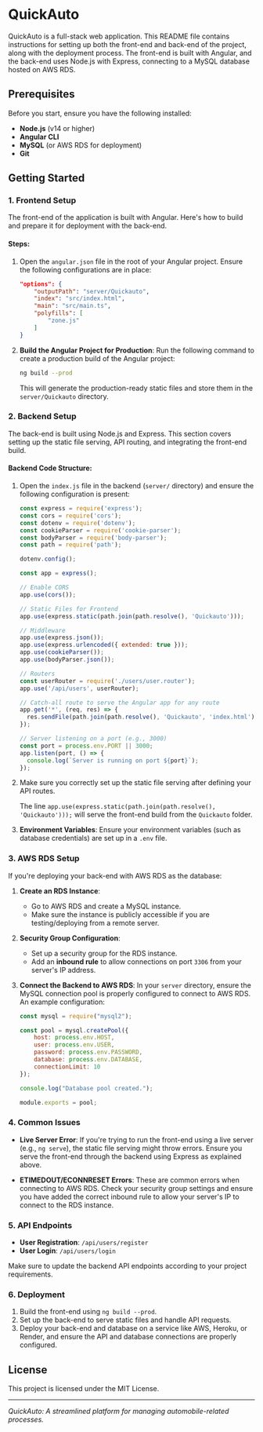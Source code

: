 
# QuickAuto

QuickAuto is a full-stack web application. This README file contains instructions for setting up both the front-end and back-end of the project, along with the deployment process. The front-end is built with Angular, and the back-end uses Node.js with Express, connecting to a MySQL database hosted on AWS RDS.

## Prerequisites

Before you start, ensure you have the following installed:
- **Node.js** (v14 or higher)
- **Angular CLI**
- **MySQL** (or AWS RDS for deployment)
- **Git**

## Getting Started

### 1. Frontend Setup

The front-end of the application is built with Angular. Here's how to build and prepare it for deployment with the back-end.

#### Steps:

1. Open the `angular.json` file in the root of your Angular project. Ensure the following configurations are in place:
   ```json
   "options": {
       "outputPath": "server/Quickauto",
       "index": "src/index.html",
       "main": "src/main.ts",
       "polyfills": [
           "zone.js"
       ]
   }
   ```

2. **Build the Angular Project for Production**:
   Run the following command to create a production build of the Angular project:
   ```bash
   ng build --prod
   ```

   This will generate the production-ready static files and store them in the `server/Quickauto` directory.

### 2. Backend Setup

The back-end is built using Node.js and Express. This section covers setting up the static file serving, API routing, and integrating the front-end build.

#### Backend Code Structure:

1. Open the `index.js` file in the backend (`server/` directory) and ensure the following configuration is present:

   ```javascript
   const express = require('express');
   const cors = require('cors');
   const dotenv = require('dotenv');
   const cookieParser = require('cookie-parser');
   const bodyParser = require('body-parser');
   const path = require('path');
   
   dotenv.config();
   
   const app = express();
   
   // Enable CORS
   app.use(cors());
   
   // Static Files for Frontend
   app.use(express.static(path.join(path.resolve(), 'Quickauto')));
   
   // Middleware
   app.use(express.json());
   app.use(express.urlencoded({ extended: true }));
   app.use(cookieParser());
   app.use(bodyParser.json());
   
   // Routers
   const userRouter = require('./users/user.router');
   app.use('/api/users', userRouter);
   
   // Catch-all route to serve the Angular app for any route
   app.get('*', (req, res) => {
     res.sendFile(path.join(path.resolve(), 'Quickauto', 'index.html'));
   });
   
   // Server listening on a port (e.g., 3000)
   const port = process.env.PORT || 3000;
   app.listen(port, () => {
     console.log(`Server is running on port ${port}`);
   });
   ```

2. Make sure you correctly set up the static file serving after defining your API routes.

   The line `app.use(express.static(path.join(path.resolve(), 'Quickauto')));` will serve the front-end build from the `Quickauto` folder.

3. **Environment Variables**:
   Ensure your environment variables (such as database credentials) are set up in a `.env` file.

### 3. AWS RDS Setup

If you're deploying your back-end with AWS RDS as the database:

1. **Create an RDS Instance**:
   - Go to AWS RDS and create a MySQL instance.
   - Make sure the instance is publicly accessible if you are testing/deploying from a remote server.

2. **Security Group Configuration**:
   - Set up a security group for the RDS instance.
   - Add an **inbound rule** to allow connections on port `3306` from your server's IP address.

3. **Connect the Backend to AWS RDS**:
   In your `server` directory, ensure the MySQL connection pool is properly configured to connect to AWS RDS. An example configuration:

   ```javascript
   const mysql = require("mysql2");

   const pool = mysql.createPool({
       host: process.env.HOST,
       user: process.env.USER,
       password: process.env.PASSWORD,
       database: process.env.DATABASE,
       connectionLimit: 10
   });

   console.log("Database pool created.");

   module.exports = pool;
   ```

### 4. Common Issues

- **Live Server Error**: If you're trying to run the front-end using a live server (e.g., `ng serve`), the static file serving might throw errors. Ensure you serve the front-end through the backend using Express as explained above.

- **ETIMEDOUT/ECONNRESET Errors**: These are common errors when connecting to AWS RDS. Check your security group settings and ensure you have added the correct inbound rule to allow your server's IP to connect to the RDS instance.

### 5. API Endpoints

- **User Registration**: `/api/users/register`
- **User Login**: `/api/users/login`
  
Make sure to update the backend API endpoints according to your project requirements.

### 6. Deployment

1. Build the front-end using `ng build --prod`.
2. Set up the back-end to serve static files and handle API requests.
3. Deploy your back-end and database on a service like AWS, Heroku, or Render, and ensure the API and database connections are properly configured.

## License

This project is licensed under the MIT License.

---

*QuickAuto: A streamlined platform for managing automobile-related processes.*
